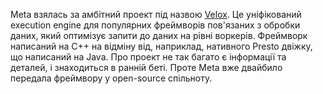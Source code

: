 Meta взялась за амбітний проект під назвою [Velox](https://engineering.fb.com/2023/03/09/open-source/velox-open-source-execution-engine/). Це уніфікований execution engine для популярних фреймворів пов'язаних з обробки даних, який оптимізує запити до даних на рівні воркерів. Фреймворк написаний на С++ на відміну від, наприклад, нативного Presto двіжку, що написаний на Java. Про проект не так багато є інформації та деталей, і знаходиться в ранній беті. Проте Meta вже двайбило передала фреймвору у open-source спільноту.